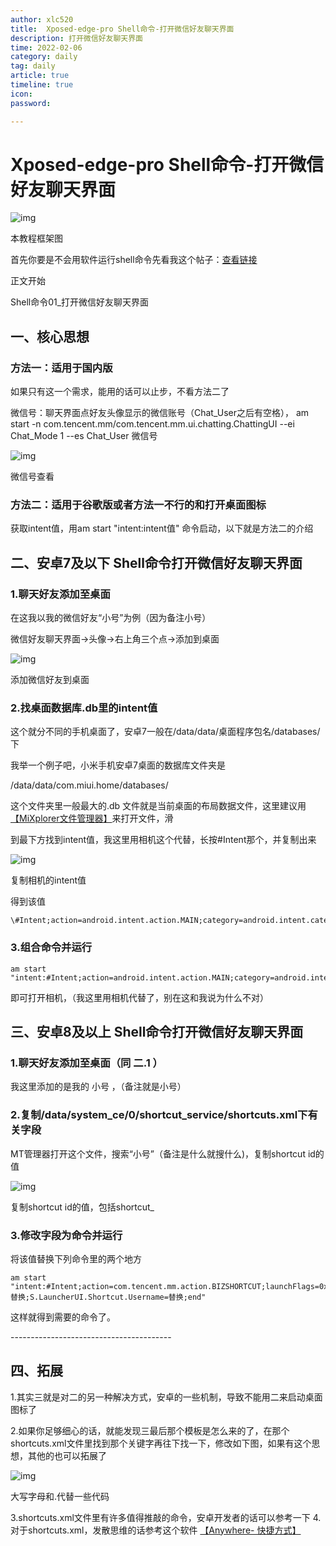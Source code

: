 ```yaml
---
author: xlc520
title:  Xposed-edge-pro Shell命令-打开微信好友聊天界面
description: 打开微信好友聊天界面
time: 2022-02-06
category: daily
tag: daily
article: true
timeline: true
icon: 
password: 

---
```


# Xposed-edge-pro Shell命令-打开微信好友聊天界面

![img](http://image.coolapk.com/feed/2020/0205/17/1057386_2d292d14_5559_2018@988x631.png.m.jpg)

本教程框架图

首先你要是不会用软件运行shell命令先看我这个帖子：[查看链接](https://www.coolapk.com/feed/16017769?shareKey=NWQ4NjU5MzdiZmZjNWUzYThkMDk~&shareUid=1057386&shareFrom=com.coolapk.market_10.0.1)

正文开始

Shell命令01_打开微信好友聊天界面

## 一、核心思想

### 方法一：适用于国内版

如果只有这一个需求，能用的话可以止步，不看方法二了

微信号：聊天界面点好友头像显示的微信账号（Chat_User之后有空格），
am start -n com.tencent.mm/com.tencent.mm.ui.chatting.ChattingUI --ei Chat_Mode 1 --es Chat_User 微信号

![img](http://image.coolapk.com/feed/2020/0205/17/1057386_827281e4_5559_2019@1080x1920.jpeg.m.jpg)

微信号查看

### 方法二：适用于谷歌版或者方法一不行的和打开桌面图标

获取intent值，用am start "intent:intent值" 命令启动，以下就是方法二的介绍

## 二、安卓7及以下 Shell命令打开微信好友聊天界面

###  1.聊天好友添加至桌面

在这我以我的微信好友“小号”为例（因为备注小号）

微信好友聊天界面→头像→右上角三个点→添加到桌面

![img](http://image.coolapk.com/feed/2020/0205/17/1057386_d4d59be5_5559_2021@1080x1920.jpeg.m.jpg)

添加微信好友到桌面

### 2.找桌面数据库.db里的intent值

这个就分不同的手机桌面了，安卓7一般在/data/data/桌面程序包名/databases/下

我举一个例子吧，小米手机安卓7桌面的数据库文件夹是

/data/data/com.miui.home/databases/

这个文件夹里一般最大的.db 文件就是当前桌面的布局数据文件，这里建议用 [【MiXplorer文件管理器】](http://www.coolapk.com/apk/com.mixplorer)来打开文件，滑

到最下方找到intent值，我这里用相机这个代替，长按#Intent那个，并复制出来

![img](http://image.coolapk.com/feed/2020/0205/17/1057386_d2e95e8a_5559_2023@1080x1920.jpeg.m.jpg)

复制相机的intent值

得到该值

```
\#Intent;action=android.intent.action.MAIN;category=android.intent.category.LAUNCHER;launchFlags=0x10200000;component=com.android.camera/.Camera;end
```

### 3.组合命令并运行

```
am start "intent:#Intent;action=android.intent.action.MAIN;category=android.intent.category.LAUNCHER;launchFlags=0x10200000;component=com.android.camera/.Camera;end"
```

即可打开相机，（我这里用相机代替了，别在这和我说为什么不对）



## 三、安卓8及以上 Shell命令打开微信好友聊天界面

### 1.聊天好友添加至桌面（同 二.1 ）

我这里添加的是我的 小号 ，（备注就是小号）

### 2.复制/data/system_ce/0/shortcut_service/shortcuts.xml下有关字段

MT管理器打开这个文件，搜索“小号”（备注是什么就搜什么)，复制shortcut id的值

![img](http://image.coolapk.com/feed/2020/0205/17/1057386_b96f2d78_5559_2025@1920x1080.jpeg.m.jpg)

复制shortcut id的值，包括shortcut_

### 3.修改字段为命令并运行

将该值替换下列命令里的两个地方

```
am start "intent:#Intent;action=com.tencent.mm.action.BIZSHORTCUT;launchFlags=0x4000000;package=com.tencent.mm;B.LauncherUI.From.Biz.Shortcut=true;S.app_shortcut_custom_id=替换;S.LauncherUI.Shortcut.Username=替换;end"
```

这样就得到需要的命令了。

\----------------------------------------

## 四、拓展

1.其实三就是对二的另一种解决方式，安卓的一些机制，导致不能用二来启动桌面图标了

2.如果你足够细心的话，就能发现三最后那个模板是怎么来的了，在那个shortcuts.xml文件里找到那个关键字再往下找一下，修改如下图，如果有这个思想，其他的也可以拓展了

![img](http://image.coolapk.com/feed/2020/0205/17/1057386_8234e2f3_5559_2026@832x268.jpeg.m.jpg)

大写字母和.代替一些代码

3.shortcuts.xml文件里有许多值得推敲的命令，安卓开发者的话可以参考一下
4.对于shortcuts.xml，发散思维的话参考这个软件 [【Anywhere- 快捷方式】](http://www.coolapk.com/apk/com.absinthe.anywhere_)